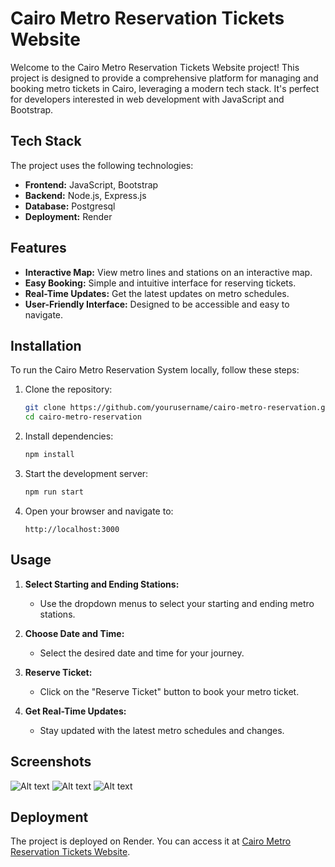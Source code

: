 # Cairo Metro Reservation Tickets Website

Welcome to the Cairo Metro Reservation Tickets Website project! This project is designed to provide a comprehensive platform for managing and booking metro tickets in Cairo, leveraging a modern tech stack. It's perfect for developers interested in web development with JavaScript and Bootstrap.

## Tech Stack
The project uses the following technologies:

- **Frontend:** JavaScript, Bootstrap
- **Backend:** Node.js, Express.js
- **Database:** Postgresql
- **Deployment:** Render

## Features
- **Interactive Map:** View metro lines and stations on an interactive map.
- **Easy Booking:** Simple and intuitive interface for reserving tickets.
- **Real-Time Updates:** Get the latest updates on metro schedules.
- **User-Friendly Interface:** Designed to be accessible and easy to navigate.

## Installation
To run the Cairo Metro Reservation System locally, follow these steps:

1. Clone the repository:
    ```bash
    git clone https://github.com/yourusername/cairo-metro-reservation.git
    cd cairo-metro-reservation
    ```

2. Install dependencies:
    ```bash
    npm install
    ```

3. Start the development server:
    ```bash
    npm run start
    ```

4. Open your browser and navigate to:
    ```plaintext
    http://localhost:3000
    ```

## Usage
1. **Select Starting and Ending Stations:**
    - Use the dropdown menus to select your starting and ending metro stations.

2. **Choose Date and Time:**
    - Select the desired date and time for your journey.

3. **Reserve Ticket:**
    - Click on the "Reserve Ticket" button to book your metro ticket.

4. **Get Real-Time Updates:**
    - Stay updated with the latest metro schedules and changes.

## Screenshots
![Alt text](https://imgur.com/q3sr0ud.png)
![Alt text](https://imgur.com/Ms02cml.png)
![Alt text](https://imgur.com/hMUUvac.png)

## Deployment
The project is deployed on Render. You can access it at [Cairo Metro Reservation Tickets Website](#).
